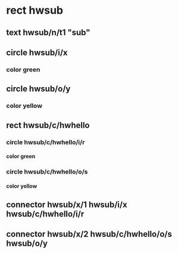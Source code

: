 # rect hwsub
## text hwsub/n/t1 "sub"
## circle hwsub/i/x
### color green
## circle hwsub/o/y
### color yellow
## rect hwsub/c/hwhello
### circle hwsub/c/hwhello/i/r
#### color green
### circle hwsub/c/hwhello/o/s
#### color yellow
## connector hwsub/x/1 hwsub/i/x hwsub/c/hwhello/i/r
## connector hwsub/x/2 hwsub/c/hwhello/o/s hwsub/o/y
